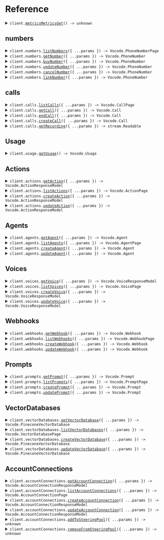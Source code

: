 # Reference

<details><summary><code>client.<a href="/src/Client.ts">metricsMetricsGet</a>() -> unknown</code></summary>
<dl>
<dd>

#### 📝 Description

<dl>
<dd>

<dl>
<dd>

Endpoint that serves Prometheus metrics.

</dd>
</dl>
</dd>
</dl>

#### 🔌 Usage

<dl>
<dd>

<dl>
<dd>

```typescript
await client.metricsMetricsGet();
```

</dd>
</dl>
</dd>
</dl>

#### ⚙️ Parameters

<dl>
<dd>

<dl>
<dd>

**requestOptions:** `VocodeClient.RequestOptions`

</dd>
</dl>
</dd>
</dl>

</dd>
</dl>
</details>

##

## numbers

<details><summary><code>client.numbers.<a href="/src/api/resources/numbers/client/Client.ts">listNumbers</a>({ ...params }) -> Vocode.PhoneNumberPage</code></summary>
<dl>
<dd>

#### 🔌 Usage

<dl>
<dd>

<dl>
<dd>

```typescript
await client.numbers.listNumbers();
```

</dd>
</dl>
</dd>
</dl>

#### ⚙️ Parameters

<dl>
<dd>

<dl>
<dd>

**request:** `Vocode.ListNumbersRequest`

</dd>
</dl>

<dl>
<dd>

**requestOptions:** `Numbers.RequestOptions`

</dd>
</dl>
</dd>
</dl>

</dd>
</dl>
</details>

<details><summary><code>client.numbers.<a href="/src/api/resources/numbers/client/Client.ts">getNumber</a>({ ...params }) -> Vocode.PhoneNumber</code></summary>
<dl>
<dd>

#### 🔌 Usage

<dl>
<dd>

<dl>
<dd>

```typescript
await client.numbers.getNumber({
    phoneNumber: "phone_number",
});
```

</dd>
</dl>
</dd>
</dl>

#### ⚙️ Parameters

<dl>
<dd>

<dl>
<dd>

**request:** `Vocode.GetNumberRequest`

</dd>
</dl>

<dl>
<dd>

**requestOptions:** `Numbers.RequestOptions`

</dd>
</dl>
</dd>
</dl>

</dd>
</dl>
</details>

<details><summary><code>client.numbers.<a href="/src/api/resources/numbers/client/Client.ts">buyNumber</a>({ ...params }) -> Vocode.PhoneNumber</code></summary>
<dl>
<dd>

#### 🔌 Usage

<dl>
<dd>

<dl>
<dd>

```typescript
await client.numbers.buyNumber();
```

</dd>
</dl>
</dd>
</dl>

#### ⚙️ Parameters

<dl>
<dd>

<dl>
<dd>

**request:** `Vocode.BuyPhoneNumberRequest`

</dd>
</dl>

<dl>
<dd>

**requestOptions:** `Numbers.RequestOptions`

</dd>
</dl>
</dd>
</dl>

</dd>
</dl>
</details>

<details><summary><code>client.numbers.<a href="/src/api/resources/numbers/client/Client.ts">updateNumber</a>({ ...params }) -> Vocode.PhoneNumber</code></summary>
<dl>
<dd>

#### 🔌 Usage

<dl>
<dd>

<dl>
<dd>

```typescript
await client.numbers.updateNumber({
    phoneNumber: "phone_number",
});
```

</dd>
</dl>
</dd>
</dl>

#### ⚙️ Parameters

<dl>
<dd>

<dl>
<dd>

**request:** `Vocode.UpdateNumberRequest`

</dd>
</dl>

<dl>
<dd>

**requestOptions:** `Numbers.RequestOptions`

</dd>
</dl>
</dd>
</dl>

</dd>
</dl>
</details>

<details><summary><code>client.numbers.<a href="/src/api/resources/numbers/client/Client.ts">cancelNumber</a>({ ...params }) -> Vocode.PhoneNumber</code></summary>
<dl>
<dd>

#### 🔌 Usage

<dl>
<dd>

<dl>
<dd>

```typescript
await client.numbers.cancelNumber({
    phoneNumber: "phone_number",
});
```

</dd>
</dl>
</dd>
</dl>

#### ⚙️ Parameters

<dl>
<dd>

<dl>
<dd>

**request:** `Vocode.CancelNumberRequest`

</dd>
</dl>

<dl>
<dd>

**requestOptions:** `Numbers.RequestOptions`

</dd>
</dl>
</dd>
</dl>

</dd>
</dl>
</details>

<details><summary><code>client.numbers.<a href="/src/api/resources/numbers/client/Client.ts">linkNumber</a>({ ...params }) -> Vocode.PhoneNumber</code></summary>
<dl>
<dd>

#### 🔌 Usage

<dl>
<dd>

<dl>
<dd>

```typescript
await client.numbers.linkNumber({
    phoneNumber: "phone_number",
    telephonyAccountConnection: "telephony_account_connection",
});
```

</dd>
</dl>
</dd>
</dl>

#### ⚙️ Parameters

<dl>
<dd>

<dl>
<dd>

**request:** `Vocode.LinkPhoneNumberRequest`

</dd>
</dl>

<dl>
<dd>

**requestOptions:** `Numbers.RequestOptions`

</dd>
</dl>
</dd>
</dl>

</dd>
</dl>
</details>

## calls

<details><summary><code>client.calls.<a href="/src/api/resources/calls/client/Client.ts">listCalls</a>({ ...params }) -> Vocode.CallPage</code></summary>
<dl>
<dd>

#### 🔌 Usage

<dl>
<dd>

<dl>
<dd>

```typescript
await client.calls.listCalls();
```

</dd>
</dl>
</dd>
</dl>

#### ⚙️ Parameters

<dl>
<dd>

<dl>
<dd>

**request:** `Vocode.ListCallsRequest`

</dd>
</dl>

<dl>
<dd>

**requestOptions:** `Calls.RequestOptions`

</dd>
</dl>
</dd>
</dl>

</dd>
</dl>
</details>

<details><summary><code>client.calls.<a href="/src/api/resources/calls/client/Client.ts">getCall</a>({ ...params }) -> Vocode.Call</code></summary>
<dl>
<dd>

#### 🔌 Usage

<dl>
<dd>

<dl>
<dd>

```typescript
await client.calls.getCall({
    id: "id",
});
```

</dd>
</dl>
</dd>
</dl>

#### ⚙️ Parameters

<dl>
<dd>

<dl>
<dd>

**request:** `Vocode.GetCallRequest`

</dd>
</dl>

<dl>
<dd>

**requestOptions:** `Calls.RequestOptions`

</dd>
</dl>
</dd>
</dl>

</dd>
</dl>
</details>

<details><summary><code>client.calls.<a href="/src/api/resources/calls/client/Client.ts">endCall</a>({ ...params }) -> Vocode.Call</code></summary>
<dl>
<dd>

#### 🔌 Usage

<dl>
<dd>

<dl>
<dd>

```typescript
await client.calls.endCall({
    id: "id",
});
```

</dd>
</dl>
</dd>
</dl>

#### ⚙️ Parameters

<dl>
<dd>

<dl>
<dd>

**request:** `Vocode.EndCallRequest`

</dd>
</dl>

<dl>
<dd>

**requestOptions:** `Calls.RequestOptions`

</dd>
</dl>
</dd>
</dl>

</dd>
</dl>
</details>

<details><summary><code>client.calls.<a href="/src/api/resources/calls/client/Client.ts">createCall</a>({ ...params }) -> Vocode.Call</code></summary>
<dl>
<dd>

#### 🔌 Usage

<dl>
<dd>

<dl>
<dd>

```typescript
await client.calls.createCall({
    fromNumber: "from_number",
    toNumber: "to_number",
    agent: "agent",
});
```

</dd>
</dl>
</dd>
</dl>

#### ⚙️ Parameters

<dl>
<dd>

<dl>
<dd>

**request:** `Vocode.CreateCallRequest`

</dd>
</dl>

<dl>
<dd>

**requestOptions:** `Calls.RequestOptions`

</dd>
</dl>
</dd>
</dl>

</dd>
</dl>
</details>

<details><summary><code>client.calls.<a href="/src/api/resources/calls/client/Client.ts">getRecording</a>({ ...params }) -> stream.Readable</code></summary>
<dl>
<dd>

#### 🔌 Usage

<dl>
<dd>

<dl>
<dd>

```typescript
await client.calls.getRecording({
    id: "string",
});
```

</dd>
</dl>
</dd>
</dl>

#### ⚙️ Parameters

<dl>
<dd>

<dl>
<dd>

**request:** `Vocode.GetRecordingRequest`

</dd>
</dl>

<dl>
<dd>

**requestOptions:** `Calls.RequestOptions`

</dd>
</dl>
</dd>
</dl>

</dd>
</dl>
</details>

## Usage

<details><summary><code>client.usage.<a href="/src/api/resources/usage/client/Client.ts">getUsage</a>() -> Vocode.Usage</code></summary>
<dl>
<dd>

#### 🔌 Usage

<dl>
<dd>

<dl>
<dd>

```typescript
await client.usage.getUsage();
```

</dd>
</dl>
</dd>
</dl>

#### ⚙️ Parameters

<dl>
<dd>

<dl>
<dd>

**requestOptions:** `Usage.RequestOptions`

</dd>
</dl>
</dd>
</dl>

</dd>
</dl>
</details>

## Actions

<details><summary><code>client.actions.<a href="/src/api/resources/actions/client/Client.ts">getAction</a>({ ...params }) -> Vocode.ActionResponseModel</code></summary>
<dl>
<dd>

#### 🔌 Usage

<dl>
<dd>

<dl>
<dd>

```typescript
await client.actions.getAction({
    id: "id",
});
```

</dd>
</dl>
</dd>
</dl>

#### ⚙️ Parameters

<dl>
<dd>

<dl>
<dd>

**request:** `Vocode.GetActionRequest`

</dd>
</dl>

<dl>
<dd>

**requestOptions:** `Actions.RequestOptions`

</dd>
</dl>
</dd>
</dl>

</dd>
</dl>
</details>

<details><summary><code>client.actions.<a href="/src/api/resources/actions/client/Client.ts">listActions</a>({ ...params }) -> Vocode.ActionPage</code></summary>
<dl>
<dd>

#### 🔌 Usage

<dl>
<dd>

<dl>
<dd>

```typescript
await client.actions.listActions();
```

</dd>
</dl>
</dd>
</dl>

#### ⚙️ Parameters

<dl>
<dd>

<dl>
<dd>

**request:** `Vocode.ListActionsRequest`

</dd>
</dl>

<dl>
<dd>

**requestOptions:** `Actions.RequestOptions`

</dd>
</dl>
</dd>
</dl>

</dd>
</dl>
</details>

<details><summary><code>client.actions.<a href="/src/api/resources/actions/client/Client.ts">createAction</a>({ ...params }) -> Vocode.ActionResponseModel</code></summary>
<dl>
<dd>

#### 🔌 Usage

<dl>
<dd>

<dl>
<dd>

```typescript
await client.actions.createAction({
    type: "action_add_to_conference",
    config: {
        phoneNumber: "phone_number",
    },
});
```

</dd>
</dl>
</dd>
</dl>

#### ⚙️ Parameters

<dl>
<dd>

<dl>
<dd>

**request:** `Vocode.ActionParamsRequest`

</dd>
</dl>

<dl>
<dd>

**requestOptions:** `Actions.RequestOptions`

</dd>
</dl>
</dd>
</dl>

</dd>
</dl>
</details>

<details><summary><code>client.actions.<a href="/src/api/resources/actions/client/Client.ts">updateAction</a>({ ...params }) -> Vocode.ActionResponseModel</code></summary>
<dl>
<dd>

#### 🔌 Usage

<dl>
<dd>

<dl>
<dd>

```typescript
await client.actions.updateAction({
    id: "id",
    body: {
        type: "action_add_to_conference",
    },
});
```

</dd>
</dl>
</dd>
</dl>

#### ⚙️ Parameters

<dl>
<dd>

<dl>
<dd>

**request:** `Vocode.UpdateActionRequest`

</dd>
</dl>

<dl>
<dd>

**requestOptions:** `Actions.RequestOptions`

</dd>
</dl>
</dd>
</dl>

</dd>
</dl>
</details>

## Agents

<details><summary><code>client.agents.<a href="/src/api/resources/agents/client/Client.ts">getAgent</a>({ ...params }) -> Vocode.Agent</code></summary>
<dl>
<dd>

#### 🔌 Usage

<dl>
<dd>

<dl>
<dd>

```typescript
await client.agents.getAgent({
    id: "id",
});
```

</dd>
</dl>
</dd>
</dl>

#### ⚙️ Parameters

<dl>
<dd>

<dl>
<dd>

**request:** `Vocode.GetAgentRequest`

</dd>
</dl>

<dl>
<dd>

**requestOptions:** `Agents.RequestOptions`

</dd>
</dl>
</dd>
</dl>

</dd>
</dl>
</details>

<details><summary><code>client.agents.<a href="/src/api/resources/agents/client/Client.ts">listAgents</a>({ ...params }) -> Vocode.AgentPage</code></summary>
<dl>
<dd>

#### 🔌 Usage

<dl>
<dd>

<dl>
<dd>

```typescript
await client.agents.listAgents();
```

</dd>
</dl>
</dd>
</dl>

#### ⚙️ Parameters

<dl>
<dd>

<dl>
<dd>

**request:** `Vocode.ListAgentsRequest`

</dd>
</dl>

<dl>
<dd>

**requestOptions:** `Agents.RequestOptions`

</dd>
</dl>
</dd>
</dl>

</dd>
</dl>
</details>

<details><summary><code>client.agents.<a href="/src/api/resources/agents/client/Client.ts">createAgent</a>({ ...params }) -> Vocode.Agent</code></summary>
<dl>
<dd>

#### 🔌 Usage

<dl>
<dd>

<dl>
<dd>

```typescript
await client.agents.createAgent({
    prompt: "prompt",
    voice: "voice",
});
```

</dd>
</dl>
</dd>
</dl>

#### ⚙️ Parameters

<dl>
<dd>

<dl>
<dd>

**request:** `Vocode.AgentParams`

</dd>
</dl>

<dl>
<dd>

**requestOptions:** `Agents.RequestOptions`

</dd>
</dl>
</dd>
</dl>

</dd>
</dl>
</details>

<details><summary><code>client.agents.<a href="/src/api/resources/agents/client/Client.ts">updateAgent</a>({ ...params }) -> Vocode.Agent</code></summary>
<dl>
<dd>

#### 🔌 Usage

<dl>
<dd>

<dl>
<dd>

```typescript
await client.agents.updateAgent({
    id: "id",
    body: {},
});
```

</dd>
</dl>
</dd>
</dl>

#### ⚙️ Parameters

<dl>
<dd>

<dl>
<dd>

**request:** `Vocode.UpdateAgentRequest`

</dd>
</dl>

<dl>
<dd>

**requestOptions:** `Agents.RequestOptions`

</dd>
</dl>
</dd>
</dl>

</dd>
</dl>
</details>

## Voices

<details><summary><code>client.voices.<a href="/src/api/resources/voices/client/Client.ts">getVoice</a>({ ...params }) -> Vocode.VoiceResponseModel</code></summary>
<dl>
<dd>

#### 🔌 Usage

<dl>
<dd>

<dl>
<dd>

```typescript
await client.voices.getVoice({
    id: "id",
});
```

</dd>
</dl>
</dd>
</dl>

#### ⚙️ Parameters

<dl>
<dd>

<dl>
<dd>

**request:** `Vocode.GetVoiceRequest`

</dd>
</dl>

<dl>
<dd>

**requestOptions:** `Voices.RequestOptions`

</dd>
</dl>
</dd>
</dl>

</dd>
</dl>
</details>

<details><summary><code>client.voices.<a href="/src/api/resources/voices/client/Client.ts">listVoices</a>({ ...params }) -> Vocode.VoicePage</code></summary>
<dl>
<dd>

#### 🔌 Usage

<dl>
<dd>

<dl>
<dd>

```typescript
await client.voices.listVoices();
```

</dd>
</dl>
</dd>
</dl>

#### ⚙️ Parameters

<dl>
<dd>

<dl>
<dd>

**request:** `Vocode.ListVoicesRequest`

</dd>
</dl>

<dl>
<dd>

**requestOptions:** `Voices.RequestOptions`

</dd>
</dl>
</dd>
</dl>

</dd>
</dl>
</details>

<details><summary><code>client.voices.<a href="/src/api/resources/voices/client/Client.ts">createVoice</a>({ ...params }) -> Vocode.VoiceResponseModel</code></summary>
<dl>
<dd>

#### 🔌 Usage

<dl>
<dd>

<dl>
<dd>

```typescript
await client.voices.createVoice({
    type: "voice_azure",
    voiceName: "voice_name",
});
```

</dd>
</dl>
</dd>
</dl>

#### ⚙️ Parameters

<dl>
<dd>

<dl>
<dd>

**request:** `Vocode.VoiceParamsRequest`

</dd>
</dl>

<dl>
<dd>

**requestOptions:** `Voices.RequestOptions`

</dd>
</dl>
</dd>
</dl>

</dd>
</dl>
</details>

<details><summary><code>client.voices.<a href="/src/api/resources/voices/client/Client.ts">updateVoice</a>({ ...params }) -> Vocode.VoiceResponseModel</code></summary>
<dl>
<dd>

#### 🔌 Usage

<dl>
<dd>

<dl>
<dd>

```typescript
await client.voices.updateVoice({
    id: "id",
    body: {
        type: "voice_azure",
    },
});
```

</dd>
</dl>
</dd>
</dl>

#### ⚙️ Parameters

<dl>
<dd>

<dl>
<dd>

**request:** `Vocode.UpdateVoiceRequest`

</dd>
</dl>

<dl>
<dd>

**requestOptions:** `Voices.RequestOptions`

</dd>
</dl>
</dd>
</dl>

</dd>
</dl>
</details>

## Webhooks

<details><summary><code>client.webhooks.<a href="/src/api/resources/webhooks/client/Client.ts">getWebhook</a>({ ...params }) -> Vocode.Webhook</code></summary>
<dl>
<dd>

#### 🔌 Usage

<dl>
<dd>

<dl>
<dd>

```typescript
await client.webhooks.getWebhook({
    id: "id",
});
```

</dd>
</dl>
</dd>
</dl>

#### ⚙️ Parameters

<dl>
<dd>

<dl>
<dd>

**request:** `Vocode.GetWebhookRequest`

</dd>
</dl>

<dl>
<dd>

**requestOptions:** `Webhooks.RequestOptions`

</dd>
</dl>
</dd>
</dl>

</dd>
</dl>
</details>

<details><summary><code>client.webhooks.<a href="/src/api/resources/webhooks/client/Client.ts">listWebhooks</a>({ ...params }) -> Vocode.WebhookPage</code></summary>
<dl>
<dd>

#### 🔌 Usage

<dl>
<dd>

<dl>
<dd>

```typescript
await client.webhooks.listWebhooks();
```

</dd>
</dl>
</dd>
</dl>

#### ⚙️ Parameters

<dl>
<dd>

<dl>
<dd>

**request:** `Vocode.ListWebhooksRequest`

</dd>
</dl>

<dl>
<dd>

**requestOptions:** `Webhooks.RequestOptions`

</dd>
</dl>
</dd>
</dl>

</dd>
</dl>
</details>

<details><summary><code>client.webhooks.<a href="/src/api/resources/webhooks/client/Client.ts">createWebhook</a>({ ...params }) -> Vocode.Webhook</code></summary>
<dl>
<dd>

#### 🔌 Usage

<dl>
<dd>

<dl>
<dd>

```typescript
await client.webhooks.createWebhook({
    subscriptions: [Vocode.EventType.EventMessage],
    url: "url",
});
```

</dd>
</dl>
</dd>
</dl>

#### ⚙️ Parameters

<dl>
<dd>

<dl>
<dd>

**request:** `Vocode.WebhookParams`

</dd>
</dl>

<dl>
<dd>

**requestOptions:** `Webhooks.RequestOptions`

</dd>
</dl>
</dd>
</dl>

</dd>
</dl>
</details>

<details><summary><code>client.webhooks.<a href="/src/api/resources/webhooks/client/Client.ts">updateWebhook</a>({ ...params }) -> Vocode.Webhook</code></summary>
<dl>
<dd>

#### 🔌 Usage

<dl>
<dd>

<dl>
<dd>

```typescript
await client.webhooks.updateWebhook({
    id: "id",
    body: {},
});
```

</dd>
</dl>
</dd>
</dl>

#### ⚙️ Parameters

<dl>
<dd>

<dl>
<dd>

**request:** `Vocode.UpdateWebhookRequest`

</dd>
</dl>

<dl>
<dd>

**requestOptions:** `Webhooks.RequestOptions`

</dd>
</dl>
</dd>
</dl>

</dd>
</dl>
</details>

## Prompts

<details><summary><code>client.prompts.<a href="/src/api/resources/prompts/client/Client.ts">getPrompt</a>({ ...params }) -> Vocode.Prompt</code></summary>
<dl>
<dd>

#### 🔌 Usage

<dl>
<dd>

<dl>
<dd>

```typescript
await client.prompts.getPrompt({
    id: "id",
});
```

</dd>
</dl>
</dd>
</dl>

#### ⚙️ Parameters

<dl>
<dd>

<dl>
<dd>

**request:** `Vocode.GetPromptRequest`

</dd>
</dl>

<dl>
<dd>

**requestOptions:** `Prompts.RequestOptions`

</dd>
</dl>
</dd>
</dl>

</dd>
</dl>
</details>

<details><summary><code>client.prompts.<a href="/src/api/resources/prompts/client/Client.ts">listPrompts</a>({ ...params }) -> Vocode.PromptPage</code></summary>
<dl>
<dd>

#### 🔌 Usage

<dl>
<dd>

<dl>
<dd>

```typescript
await client.prompts.listPrompts();
```

</dd>
</dl>
</dd>
</dl>

#### ⚙️ Parameters

<dl>
<dd>

<dl>
<dd>

**request:** `Vocode.ListPromptsRequest`

</dd>
</dl>

<dl>
<dd>

**requestOptions:** `Prompts.RequestOptions`

</dd>
</dl>
</dd>
</dl>

</dd>
</dl>
</details>

<details><summary><code>client.prompts.<a href="/src/api/resources/prompts/client/Client.ts">createPrompt</a>({ ...params }) -> Vocode.Prompt</code></summary>
<dl>
<dd>

#### 🔌 Usage

<dl>
<dd>

<dl>
<dd>

```typescript
await client.prompts.createPrompt({});
```

</dd>
</dl>
</dd>
</dl>

#### ⚙️ Parameters

<dl>
<dd>

<dl>
<dd>

**request:** `Vocode.PromptParams`

</dd>
</dl>

<dl>
<dd>

**requestOptions:** `Prompts.RequestOptions`

</dd>
</dl>
</dd>
</dl>

</dd>
</dl>
</details>

<details><summary><code>client.prompts.<a href="/src/api/resources/prompts/client/Client.ts">updatePrompt</a>({ ...params }) -> Vocode.Prompt</code></summary>
<dl>
<dd>

#### 🔌 Usage

<dl>
<dd>

<dl>
<dd>

```typescript
await client.prompts.updatePrompt({
    id: "id",
    body: {},
});
```

</dd>
</dl>
</dd>
</dl>

#### ⚙️ Parameters

<dl>
<dd>

<dl>
<dd>

**request:** `Vocode.UpdatePromptRequest`

</dd>
</dl>

<dl>
<dd>

**requestOptions:** `Prompts.RequestOptions`

</dd>
</dl>
</dd>
</dl>

</dd>
</dl>
</details>

## VectorDatabases

<details><summary><code>client.vectorDatabases.<a href="/src/api/resources/vectorDatabases/client/Client.ts">getVectorDatabase</a>({ ...params }) -> Vocode.PineconeVectorDatabase</code></summary>
<dl>
<dd>

#### 🔌 Usage

<dl>
<dd>

<dl>
<dd>

```typescript
await client.vectorDatabases.getVectorDatabase({
    id: "id",
});
```

</dd>
</dl>
</dd>
</dl>

#### ⚙️ Parameters

<dl>
<dd>

<dl>
<dd>

**request:** `Vocode.GetVectorDatabaseRequest`

</dd>
</dl>

<dl>
<dd>

**requestOptions:** `VectorDatabases.RequestOptions`

</dd>
</dl>
</dd>
</dl>

</dd>
</dl>
</details>

<details><summary><code>client.vectorDatabases.<a href="/src/api/resources/vectorDatabases/client/Client.ts">listVectorDatabases</a>({ ...params }) -> Vocode.VectorDatabasePage</code></summary>
<dl>
<dd>

#### 🔌 Usage

<dl>
<dd>

<dl>
<dd>

```typescript
await client.vectorDatabases.listVectorDatabases();
```

</dd>
</dl>
</dd>
</dl>

#### ⚙️ Parameters

<dl>
<dd>

<dl>
<dd>

**request:** `Vocode.ListVectorDatabasesRequest`

</dd>
</dl>

<dl>
<dd>

**requestOptions:** `VectorDatabases.RequestOptions`

</dd>
</dl>
</dd>
</dl>

</dd>
</dl>
</details>

<details><summary><code>client.vectorDatabases.<a href="/src/api/resources/vectorDatabases/client/Client.ts">createVectorDatabase</a>({ ...params }) -> Vocode.PineconeVectorDatabase</code></summary>
<dl>
<dd>

#### 🔌 Usage

<dl>
<dd>

<dl>
<dd>

```typescript
await client.vectorDatabases.createVectorDatabase({
    type: "vector_database_pinecone",
    index: "index",
    apiKey: "api_key",
    apiEnvironment: "api_environment",
});
```

</dd>
</dl>
</dd>
</dl>

#### ⚙️ Parameters

<dl>
<dd>

<dl>
<dd>

**request:** `Vocode.PineconeVectorDatabaseParams`

</dd>
</dl>

<dl>
<dd>

**requestOptions:** `VectorDatabases.RequestOptions`

</dd>
</dl>
</dd>
</dl>

</dd>
</dl>
</details>

<details><summary><code>client.vectorDatabases.<a href="/src/api/resources/vectorDatabases/client/Client.ts">updateVectorDatabase</a>({ ...params }) -> Vocode.PineconeVectorDatabase</code></summary>
<dl>
<dd>

#### 🔌 Usage

<dl>
<dd>

<dl>
<dd>

```typescript
await client.vectorDatabases.updateVectorDatabase({
    id: "id",
    body: {
        type: "vector_database_pinecone",
    },
});
```

</dd>
</dl>
</dd>
</dl>

#### ⚙️ Parameters

<dl>
<dd>

<dl>
<dd>

**request:** `Vocode.UpdateVectorDatabaseRequest`

</dd>
</dl>

<dl>
<dd>

**requestOptions:** `VectorDatabases.RequestOptions`

</dd>
</dl>
</dd>
</dl>

</dd>
</dl>
</details>

## AccountConnections

<details><summary><code>client.accountConnections.<a href="/src/api/resources/accountConnections/client/Client.ts">getAccountConnection</a>({ ...params }) -> Vocode.AccountConnectionResponseModel</code></summary>
<dl>
<dd>

#### 🔌 Usage

<dl>
<dd>

<dl>
<dd>

```typescript
await client.accountConnections.getAccountConnection({
    id: "id",
});
```

</dd>
</dl>
</dd>
</dl>

#### ⚙️ Parameters

<dl>
<dd>

<dl>
<dd>

**request:** `Vocode.GetAccountConnectionRequest`

</dd>
</dl>

<dl>
<dd>

**requestOptions:** `AccountConnections.RequestOptions`

</dd>
</dl>
</dd>
</dl>

</dd>
</dl>
</details>

<details><summary><code>client.accountConnections.<a href="/src/api/resources/accountConnections/client/Client.ts">listAccountConnections</a>({ ...params }) -> Vocode.AccountConnectionPage</code></summary>
<dl>
<dd>

#### 🔌 Usage

<dl>
<dd>

<dl>
<dd>

```typescript
await client.accountConnections.listAccountConnections();
```

</dd>
</dl>
</dd>
</dl>

#### ⚙️ Parameters

<dl>
<dd>

<dl>
<dd>

**request:** `Vocode.ListAccountConnectionsRequest`

</dd>
</dl>

<dl>
<dd>

**requestOptions:** `AccountConnections.RequestOptions`

</dd>
</dl>
</dd>
</dl>

</dd>
</dl>
</details>

<details><summary><code>client.accountConnections.<a href="/src/api/resources/accountConnections/client/Client.ts">createAccountConnection</a>({ ...params }) -> Vocode.AccountConnectionResponseModel</code></summary>
<dl>
<dd>

#### 🔌 Usage

<dl>
<dd>

<dl>
<dd>

```typescript
await client.accountConnections.createAccountConnection({
    credentials: {
        openaiApiKey: "openai_api_key",
    },
    type: "account_connection_openai",
});
```

</dd>
</dl>
</dd>
</dl>

#### ⚙️ Parameters

<dl>
<dd>

<dl>
<dd>

**request:** `Vocode.AccountConnectionParamsRequest`

</dd>
</dl>

<dl>
<dd>

**requestOptions:** `AccountConnections.RequestOptions`

</dd>
</dl>
</dd>
</dl>

</dd>
</dl>
</details>

<details><summary><code>client.accountConnections.<a href="/src/api/resources/accountConnections/client/Client.ts">updateAccountConnection</a>({ ...params }) -> Vocode.AccountConnectionResponseModel</code></summary>
<dl>
<dd>

#### 🔌 Usage

<dl>
<dd>

<dl>
<dd>

```typescript
await client.accountConnections.updateAccountConnection({
    id: "id",
    body: {
        type: "account_connection_openai",
    },
});
```

</dd>
</dl>
</dd>
</dl>

#### ⚙️ Parameters

<dl>
<dd>

<dl>
<dd>

**request:** `Vocode.UpdateAccountConnectionRequest`

</dd>
</dl>

<dl>
<dd>

**requestOptions:** `AccountConnections.RequestOptions`

</dd>
</dl>
</dd>
</dl>

</dd>
</dl>
</details>

<details><summary><code>client.accountConnections.<a href="/src/api/resources/accountConnections/client/Client.ts">addToSteeringPool</a>({ ...params }) -> unknown</code></summary>
<dl>
<dd>

#### 🔌 Usage

<dl>
<dd>

<dl>
<dd>

```typescript
await client.accountConnections.addToSteeringPool({
    id: "id",
    body: undefined,
});
```

</dd>
</dl>
</dd>
</dl>

#### ⚙️ Parameters

<dl>
<dd>

<dl>
<dd>

**request:** `Vocode.AddToSteeringPoolRequest`

</dd>
</dl>

<dl>
<dd>

**requestOptions:** `AccountConnections.RequestOptions`

</dd>
</dl>
</dd>
</dl>

</dd>
</dl>
</details>

<details><summary><code>client.accountConnections.<a href="/src/api/resources/accountConnections/client/Client.ts">removeFromSteeringPool</a>({ ...params }) -> unknown</code></summary>
<dl>
<dd>

#### 🔌 Usage

<dl>
<dd>

<dl>
<dd>

```typescript
await client.accountConnections.removeFromSteeringPool({
    id: "id",
    phoneNumber: "phone_number",
});
```

</dd>
</dl>
</dd>
</dl>

#### ⚙️ Parameters

<dl>
<dd>

<dl>
<dd>

**request:** `Vocode.RemoveFromSteeringPoolRequest`

</dd>
</dl>

<dl>
<dd>

**requestOptions:** `AccountConnections.RequestOptions`

</dd>
</dl>
</dd>
</dl>

</dd>
</dl>
</details>
